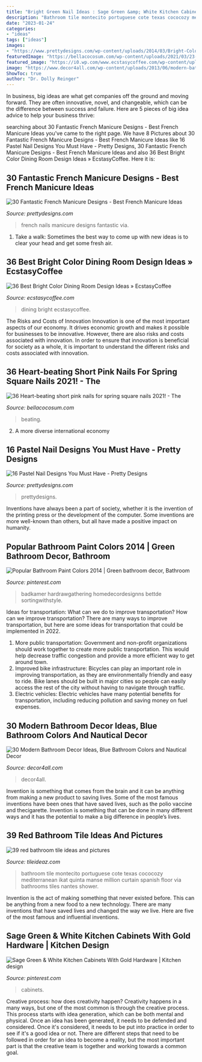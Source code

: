 ```yaml
---
title: "Bright Green Nail Ideas : Sage Green &amp; White Kitchen Cabinets With Gold Hardware"
description: "Bathroom tile montecito portuguese cote texas cococozy mediterranean ikat quinta manse million curtain spanish floor via bathrooms tiles nantes shower"
date: "2023-01-24"
categories:
- "ideas"
tags: ["ideas"]
images:
- "https://www.prettydesigns.com/wp-content/uploads/2014/03/Bright-Colored-Nails.jpg"
featuredImage: "https://bellacocosum.com/wp-content/uploads/2021/03/23-7.jpg"
featured_image: "https://i0.wp.com/www.ecstasycoffee.com/wp-content/uploads/2016/11/Such-a-peaceful-looking-and-cool-dining-set..jpg?resize=692%2C1024"
image: "https://www.decor4all.com/wp-content/uploads/2013/06/modern-bathroom-decor-ideas-nautical-theme-23.jpg"
ShowToc: true
author: "Dr. Dolly Reinger"
---
```



In business, big ideas are what get companies off the ground and moving forward. They are often innovative, novel, and changeable, which can be the difference between success and failure. Here are 5 pieces of big idea advice to help your business thrive:

	

		
searching about 30 Fantastic French Manicure Designs - Best French Manicure Ideas you've came to the right page. We have 8 Pictures about 30 Fantastic French Manicure Designs - Best French Manicure Ideas like 16 Pastel Nail Designs You Must Have - Pretty Designs, 30 Fantastic French Manicure Designs - Best French Manicure Ideas and also 36 Best Bright Color Dining Room Design Ideas » EcstasyCoffee. Here it is:
		
    
## 30 Fantastic French Manicure Designs - Best French Manicure Ideas

<img loading=lazy src="http://www.prettydesigns.com/wp-content/uploads/2014/07/Black-and-White-French-Nails.jpg" onerror="this.onerror=null;this.src='https://tse1.mm.bing.net/th?id=OIP.0N_oOpRSD76xJbeN_lG0_wHaJ4&amp;pid=15.1';" alt="30 Fantastic French Manicure Designs - Best French Manicure Ideas">

_Source: prettydesigns.com_

>french nails manicure designs fantastic via. 

	

1. Take a walk: Sometimes the best way to come up with new ideas is to clear your head and get some fresh air.

    
## 36 Best Bright Color Dining Room Design Ideas » EcstasyCoffee

<img loading=lazy src="https://i0.wp.com/www.ecstasycoffee.com/wp-content/uploads/2016/11/Such-a-peaceful-looking-and-cool-dining-set..jpg?resize=692%2C1024" onerror="this.onerror=null;this.src='https://tse2.mm.bing.net/th?id=OIP.SLAmXiiCh3u-9wLZETjXywHaK9&amp;pid=15.1';" alt="36 Best Bright Color Dining Room Design Ideas » EcstasyCoffee">

_Source: ecstasycoffee.com_

>dining bright ecstasycoffee. 

	

The Risks and Costs of Innovation
Innovation is one of the most important aspects of our economy. It drives economic growth and makes it possible for businesses to be innovative. However, there are also risks and costs associated with innovation. In order to ensure that innovation is beneficial for society as a whole, it is important to understand the different risks and costs associated with innovation.

    
## 36 Heart-beating Short Pink Nails For Spring Square Nails 2021! - The

<img loading=lazy src="https://bellacocosum.com/wp-content/uploads/2021/03/23-7.jpg" onerror="this.onerror=null;this.src='https://tse4.mm.bing.net/th?id=OIP.RoyIG7V1vhhxe_S0bzzXZQHaKF&amp;pid=15.1';" alt="36 Heart-beating short pink nails for spring square nails 2021! - The">

_Source: bellacocosum.com_

>beating. 

	

2. A more diverse international economy 

    
## 16 Pastel Nail Designs You Must Have - Pretty Designs

<img loading=lazy src="https://www.prettydesigns.com/wp-content/uploads/2014/03/Bright-Colored-Nails.jpg" onerror="this.onerror=null;this.src='https://tse2.mm.bing.net/th?id=OIP.DzJFAWxsfEAF0OzoPfw2RgHaJ3&amp;pid=15.1';" alt="16 Pastel Nail Designs You Must Have - Pretty Designs">

_Source: prettydesigns.com_

>prettydesigns. 

	

Inventions have always been a part of society, whether it is the invention of the printing press or the development of the computer. Some inventions are more well-known than others, but all have made a positive impact on humanity.

    
## Popular Bathroom Paint Colors 2014 | Green Bathroom Decor, Bathroom

<img loading=lazy src="https://i.pinimg.com/736x/ed/c3/78/edc378423f48cffa6d518962c5a70710.jpg" onerror="this.onerror=null;this.src='https://tse4.mm.bing.net/th?id=OIP.6_83JdT98qdY-2Fh95O9hgHaJ3&amp;pid=15.1';" alt="Popular Bathroom Paint Colors 2014 | Green bathroom decor, Bathroom">

_Source: pinterest.com_

>badkamer hardrawgathering homedecordesignns bettde sortingwithstyle. 

	

Ideas for transportation: What can we do to improve transportation?
How can we improve transportation? 
There are many ways to improve transportation, but here are some ideas for transportation that could be implemented in 2022.

1. More public transportation: Government and non-profit organizations should work together to create more public transportation. This would help decrease traffic congestion and provide a more efficient way to get around town.
2. Improved bike infrastructure: Bicycles can play an important role in improving transportation, as they are environmentally friendly and easy to ride. Bike lanes should be built in major cities so people can easily access the rest of the city without having to navigate through traffic. 
3. Electric vehicles: Electric vehicles have many potential benefits for transportation, including reducing pollution and saving money on fuel expenses.

    
## 30 Modern Bathroom Decor Ideas, Blue Bathroom Colors And Nautical Decor

<img loading=lazy src="https://www.decor4all.com/wp-content/uploads/2013/06/modern-bathroom-decor-ideas-nautical-theme-23.jpg" onerror="this.onerror=null;this.src='https://tse1.mm.bing.net/th?id=OIP.bl7S8IJNhXBrnQfs4Dp8lgHaJ3&amp;pid=15.1';" alt="30 Modern Bathroom Decor Ideas, Blue Bathroom Colors and Nautical Decor">

_Source: decor4all.com_

>decor4all. 

	

Invention is something that comes from the brain and it can be anything from making a new product to saving lives. Some of the most famous inventions have been ones that have saved lives, such as the polio vaccine and thecigarette. Invention is something that can be done in many different ways and it has the potential to make a big difference in people’s lives.

    
## 39 Red Bathroom Tile Ideas And Pictures

<img loading=lazy src="http://www.tileideaz.com/wp-content/uploads/2015/01/red_bathroom_tile_32.jpg" onerror="this.onerror=null;this.src='https://tse1.mm.bing.net/th?id=OIP.5x0F8HS3aC0-ksvHJoOGhAHaJ3&amp;pid=15.1';" alt="39 red bathroom tile ideas and pictures">

_Source: tileideaz.com_

>bathroom tile montecito portuguese cote texas cococozy mediterranean ikat quinta manse million curtain spanish floor via bathrooms tiles nantes shower. 

	

Invention is the act of making something that never existed before. This can be anything from a new food to a new technology. There are many inventions that have saved lives and changed the way we live. Here are five of the most famous and influential inventions.

    
## Sage Green &amp; White Kitchen Cabinets With Gold Hardware | Kitchen Design

<img loading=lazy src="https://i.pinimg.com/736x/fa/01/09/fa0109f1431ef6c7eeb9cf443dc2e8e5.jpg" onerror="this.onerror=null;this.src='https://tse1.mm.bing.net/th?id=OIP.XPZq0I4Ty7v4Q6TvX2JpIwHaLA&amp;pid=15.1';" alt="Sage Green &amp; White Kitchen Cabinets With Gold Hardware | Kitchen design">

_Source: pinterest.com_

>cabinets. 

	

Creative process: how does creativity happen?
Creativity happens in a many ways, but one of the most common is through the creative process. This process starts with idea generation, which can be both mental and physical. Once an idea has been generated, it needs to be defended and considered. Once it's considered, it needs to be put into practice in order to see if it's a good idea or not. There are different steps that need to be followed in order for an idea to become a reality, but the most important part is that the creative team is together and working towards a common goal.


